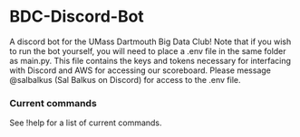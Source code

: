 # BDC-Discord-Bot
A discord bot for the UMass Dartmouth Big Data Club! Note that if you wish to run the bot yourself, you will need to place a .env file in the same folder as main.py. This file contains the keys and tokens necessary for interfacing with Discord and AWS for accessing our scoreboard. Please message @salbalkus (Sal Balkus on Discord) for access to the .env file.

### Current commands ###

See !help for a list of current commands.
